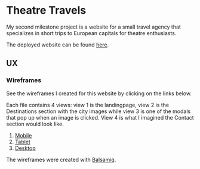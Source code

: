 # Theatre Travels
My second milestone project is a website for a small travel agency
that specializes in short trips to European capitals for theatre enthusiasts.

The deployed website can be found [here](https://sarani1612.github.io/milestone-project-2/).

## UX


### Wireframes

See the wireframes I created for this website by clicking on the links below.

Each file contains 4 views: view 1 is the landingpage, view 2 is the Destinations section with the city images
while view 3 is one of the modals that pop up when an image is clicked. View 4 is what I imagined the Contact section would look like.
1. [Mobile](wireframes/mobile.pdf)
2. [Tablet](wireframes/tablet.pdf)
3. [Desktop](wireframes/desktop.pdf)

The wireframes were created with [Balsamiq](https://balsamiq.com/).